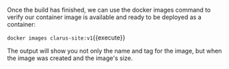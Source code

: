 Once the build has finished, we can use the docker images command to verify our
container image is available and ready to be deployed as a container:

`docker images clarus-site:v1`{{execute}}

The output will show you not only the name and tag for the image, but when the
image was created and the image's size.